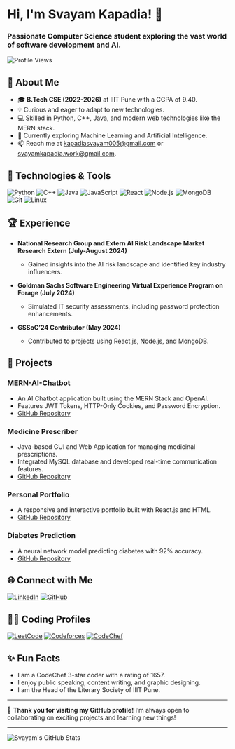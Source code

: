 # Hi, I'm Svayam Kapadia! 👋

### Passionate Computer Science student exploring the vast world of software development and AI.

![Profile Views](https://komarev.com/ghpvc/?username=K-Svayam05&color=brightgreen)

## 🚀 About Me
- 🎓 **B.Tech CSE (2022-2026)** at IIIT Pune with a CGPA of 9.40.
- 💡 Curious and eager to adapt to new technologies.
- 💻 Skilled in Python, C++, Java, and modern web technologies like the MERN stack.
- 🌱 Currently exploring Machine Learning and Artificial Intelligence.
- 📫 Reach me at [kapadiasvayam005@gmail.com](mailto:kapadiasvayam005@gmail.com) or [svayamkapadia.work@gmail.com](mailto:svayamkapadia.work@gmail.com).

## 🔧 Technologies & Tools

![Python](https://img.shields.io/badge/-Python-05122A?style=flat&logo=python) 
![C++](https://img.shields.io/badge/-C++-05122A?style=flat&logo=cplusplus)
![Java](https://img.shields.io/badge/-Java-05122A?style=flat&logo=java)
![JavaScript](https://img.shields.io/badge/-JavaScript-05122A?style=flat&logo=javascript)
![React](https://img.shields.io/badge/-React-05122A?style=flat&logo=react)
![Node.js](https://img.shields.io/badge/-Node.js-05122A?style=flat&logo=node.js)
![MongoDB](https://img.shields.io/badge/-MongoDB-05122A?style=flat&logo=mongodb)
![Git](https://img.shields.io/badge/-Git-05122A?style=flat&logo=git)
![Linux](https://img.shields.io/badge/-Linux-05122A?style=flat&logo=linux)

## 🏆 Experience
- **National Research Group and Extern AI Risk Landscape Market Research Extern (July-August 2024)**
  - Gained insights into the AI risk landscape and identified key industry influencers.

- **Goldman Sachs Software Engineering Virtual Experience Program on Forage (July 2024)**
  - Simulated IT security assessments, including password protection enhancements.

- **GSSoC’24 Contributor (May 2024)**
  - Contributed to projects using React.js, Node.js, and MongoDB.

## 💼 Projects

### MERN-AI-Chatbot
- An AI Chatbot application built using the MERN Stack and OpenAI.
- Features JWT Tokens, HTTP-Only Cookies, and Password Encryption.
- [GitHub Repository](https://github.com/K-Svayam05/SK-MERN-AI-CHATBOT)

### Medicine Prescriber
- Java-based GUI and Web Application for managing medicinal prescriptions.
- Integrated MySQL database and developed real-time communication features.
- [GitHub Repository](https://github.com/K-Svayam05/Medicine-Prescriber)

### Personal Portfolio
- A responsive and interactive portfolio built with React.js and HTML.
- [GitHub Repository](https://github.com/K-Svayam05/My_Portfolio/tree/master)

### Diabetes Prediction
- A neural network model predicting diabetes with 92% accuracy.
- [GitHub Repository](https://github.com/K-Svayam05/ML--Diabetes-Prediction)

## 🌐 Connect with Me

[![LinkedIn](https://img.shields.io/badge/-LinkedIn-0077B5?style=flat&logo=linkedin&logoColor=white)](https://www.linkedin.com/in/svayam-kapadia-78218b246/)
[![GitHub](https://img.shields.io/badge/-GitHub-181717?style=flat&logo=github)](https://github.com/K-Svayam05)

## 👨‍💻 Coding Profiles

[![LeetCode](https://img.shields.io/badge/-LeetCode-FFA116?style=flat&logo=leetcode&logoColor=white)](https://leetcode.com/u/svayam_05/)
[![Codeforces](https://img.shields.io/badge/-Codeforces-1F8ACB?style=flat&logo=codeforces&logoColor=white)](https://codeforces.com/profile/svayam._.)
[![CodeChef](https://img.shields.io/badge/-CodeChef-5B4638?style=flat&logo=codechef&logoColor=white)](https://www.codechef.com/users/svayam_05)

## ✨ Fun Facts
- I am a CodeChef 3-star coder with a rating of 1657.
- I enjoy public speaking, content writing, and graphic designing.
- I am the Head of the Literary Society of IIIT Pune.

---

🎨 **Thank you for visiting my GitHub profile!** I’m always open to collaborating on exciting projects and learning new things!

---

![Svayam's GitHub Stats](https://github-readme-stats.vercel.app/api?username=K-Svayam05&show_icons=true&theme=radical)
